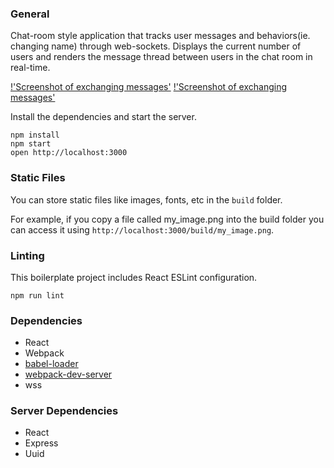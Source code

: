 ### General

Chat-room style application that tracks user messages and behaviors(ie. changing name) through web-sockets. Displays the current number of users and renders the message thread between users in the chat room in real-time.


[!'Screenshot of exchanging messages'](https://github.com/PSH-21/chatty-app/blob/master/docs/users-changing-names.png)
[!'Screenshot of exchanging messages'](https://github.com/PSH-21/chatty-app/blob/master/docs/exchanging-messages.png)


Install the dependencies and start the server.

```
npm install
npm start
open http://localhost:3000
```

### Static Files

You can store static files like images, fonts, etc in the `build` folder.

For example, if you copy a file called my_image.png into the build folder you can access it using `http://localhost:3000/build/my_image.png`.

### Linting

This boilerplate project includes React ESLint configuration.

```
npm run lint
```

### Dependencies

* React
* Webpack
* [babel-loader](https://github.com/babel/babel-loader)
* [webpack-dev-server](https://github.com/webpack/webpack-dev-server)
* wss

### Server Dependencies
* React
* Express
* Uuid